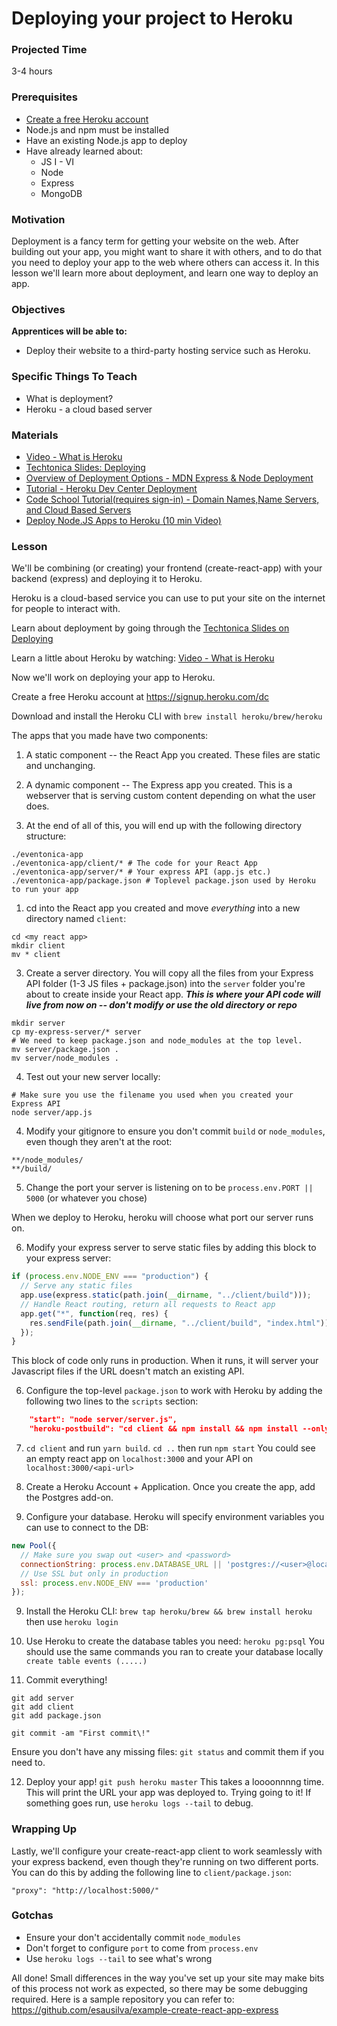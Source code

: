 # Deploying your project to Heroku

### Projected Time
3-4 hours

### Prerequisites
- [Create a free Heroku account](https://signup.heroku.com/dc)
- Node.js and npm must be installed
- Have an existing Node.js app to deploy
- Have already learned about:
  - JS I - VI
  - Node
  - Express
  - MongoDB


### Motivation
Deployment is a fancy term for getting your website on the web. After building out your app, you might want to share it with others, and to do that you need to deploy your app to the web where others can access it. In this lesson we'll learn more about deployment, and learn one way to deploy an app.

### Objectives
**Apprentices will be able to:** 
- Deploy their website to a third-party hosting service such as Heroku.

### Specific Things To Teach
- What is deployment?
- Heroku - a cloud based server

### Materials
- [Video - What is Heroku](https://youtu.be/r5ZUQvl9BtE)
- [Techtonica Slides: Deploying](https://docs.google.com/presentation/d/1Enwhd9hl1fn1-afMXJ6xvkJm5SDJpHjfQoA7s2znHpw/edit?usp=sharing)
- [Overview of Deployment Options - MDN Express & Node Deployment](https://developer.mozilla.org/en-US/docs/Learn/Server-side/Express_Nodejs/deployment)
- [Tutorial - Heroku Dev Center Deployment](https://devcenter.heroku.com/articles/deploying-nodejs)
- [Code School Tutorial(requires sign-in) - Domain Names,Name Servers, and Cloud Based Servers](https://www.codeschool.com/beginners-guide-to-web-development/deploying-your-first-website)
- [Deploy Node.JS Apps to Heroku (10 min Video)](https://youtu.be/AZNFox2CvBk)

### Lesson

We'll be combining (or creating) your frontend (create-react-app) with your backend (express) and deploying it to Heroku.

Heroku is a cloud-based service you can use to put your site on the internet for people to interact with.

Learn about deployment by going through the [Techtonica Slides on Deploying](https://docs.google.com/presentation/d/1Enwhd9hl1fn1-afMXJ6xvkJm5SDJpHjfQoA7s2znHpw/edit?usp=sharing)

Learn a little about Heroku by watching: [Video - What is Heroku](https://youtu.be/r5ZUQvl9BtE)

Now we'll work on deploying your app to Heroku.

Create a free Heroku account at https://signup.heroku.com/dc

Download and install the Heroku CLI with `brew install heroku/brew/heroku`

The apps that you made have two components:
1. A static component -- the React App you created. These files are static and unchanging.
2. A dynamic component -- The Express app you created. This is a webserver that is serving custom content depending on what the user does.

0. At the end of all of this, you will end up with the following directory structure:
```
./eventonica-app
./eventonica-app/client/* # The code for your React App
./eventonica-app/server/* # Your express API (app.js etc.)
./eventonica-app/package.json # Toplevel package.json used by Heroku to run your app
```
1. cd into the React app you created and move _everything_ into a new directory named `client`:
```
cd <my react app>
mkdir client
mv * client
```

3. Create a server directory. You will copy all the files from your Express API folder (1-3 JS files + package.json) into the `server` folder you're about to create inside your React app. _**This is where your API code will live from now on -- don't modify or use the old directory or repo**_
```
mkdir server
cp my-express-server/* server
# We need to keep package.json and node_modules at the top level.
mv server/package.json .
mv server/node_modules .
```

4. Test out your new server locally:
```
# Make sure you use the filename you used when you created your Express API
node server/app.js
```



4. Modify your gitignore to ensure you don't commit `build` or `node_modules`, even though they aren't at the root:
```
**/node_modules/
**/build/
```
5. Change the port your server is listening on to be
```process.env.PORT || 5000``` (or whatever you chose)

When we deploy to Heroku, heroku will choose what port our server runs on.

6. Modify your express server to serve static files by adding this block to your express server:

```javascript
if (process.env.NODE_ENV === "production") {
  // Serve any static files
  app.use(express.static(path.join(__dirname, "../client/build")));
  // Handle React routing, return all requests to React app
  app.get("*", function(req, res) {
    res.sendFile(path.join(__dirname, "../client/build", "index.html"));
  });
}
```

This block of code only runs in production. When it runs, it will server your Javascript files if the URL doesn't match an existing API.

6. Configure the top-level `package.json` to work with Heroku by adding the following two lines to the `scripts` section:
```json
    "start": "node server/server.js",
    "heroku-postbuild": "cd client && npm install && npm install --only=dev --no-shrinkwrap && npm run build"
```

7. `cd client` and run `yarn build`. `cd ..` then run `npm start` You could see an empty react app on `localhost:3000` and your API on `localhost:3000/<api-url>`

8. Create a Heroku Account + Application. Once you create the app, add the Postgres add-on.

9. Configure your database. Heroku will specify environment variables you can use to connect to the DB:
```javascript
new Pool({
  // Make sure you swap out <user> and <password>
  connectionString: process.env.DATABASE_URL || 'postgres://<user>@localhost:5432&password=<password>'
  // Use SSL but only in production
  ssl: process.env.NODE_ENV === 'production'
});
```

9. Install the Heroku CLI: ```brew tap heroku/brew && brew install heroku``` then use `heroku login`

10. Use Heroku to create the database tables you need:
```heroku pg:psql```
You should use the same commands you ran to create your database locally
```create table events (.....)```

11. Commit everything!
```
git add server
git add client
git add package.json

git commit -am "First commit\!"
```

Ensure you don't have any missing files: `git status` and commit them if you need to.

12. Deploy your app!
```git push heroku master```
This takes a loooonnnng time.
This will print the URL your app was deployed to. Trying going to it! If something goes run, use `heroku logs --tail` to debug.

### Wrapping Up
Lastly, we'll configure your create-react-app client to work seamlessly with your express backend, even though they're running on two different ports. You can do this by adding the following line to `client/package.json`:
```
"proxy": "http://localhost:5000/"
```

### Gotchas
- Ensure your don't accidentally commit `node_modules`
- Don't forget to configure `port` to come from `process.env`
- Use `heroku logs --tail` to see what's wrong



All done! Small differences in the way you've set up your site may make bits of this process not work as expected, so there may be some debugging required. Here is a sample repository you can refer to: https://github.com/esausilva/example-create-react-app-express 

